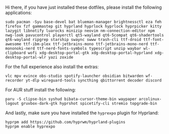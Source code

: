 Hi there, if you have just installed these dotfiles, please install the following applications:

```shell
sudo pacman -Syu base-devel bat blueman-manager brightnessctl eza feh firefox fzf gammastep git hyprland hyprlock hyprlock hyprpicker kitty lazygit libnotify luarocks minizip neovim nm-connection-editor npm nwg-look pavucontrol playerctl qt5-wayland qt6-5compat qt6-shadertools qt6-wayland ripgrep starship swaync swww trash-cli ttf-droid ttf-font-awesome ttf-ibm-plex ttf-jetbrains-mono ttf-jetbrains-mono-nerd ttf-mononoki-nerd ttf-nerd-fonts-symbols typescript unzip waybar wl-clipboard wofi xdg-desktop-portal-gtk xdg-desktop-portal-hyprland xdg-desktop-portal-wlr yazi zoxide
```

For the full experience also install the extras:
```shell 
vlc mpv evince obs-studio spotify-launcher obsidian bitwarden wf-recorder yt-dlp wireguard-tools syncthing qbittorrent decoder discord
```

For AUR stuff install the following:
```shell
paru -S clipse-bin syshud bibata-cursor-theme-bin waypaper arcolinux-logout gruvbox-dark-gtk hyprshot spicetify-cli stremio topgrade-bin
```

And lastly, make sure you have installed the `hyprexpo` plugin for Hyprland:
```shell
hyprpm add https://github.com/hyprwm/hyprland-plugins
hyprpm enable hyprexpo
```
